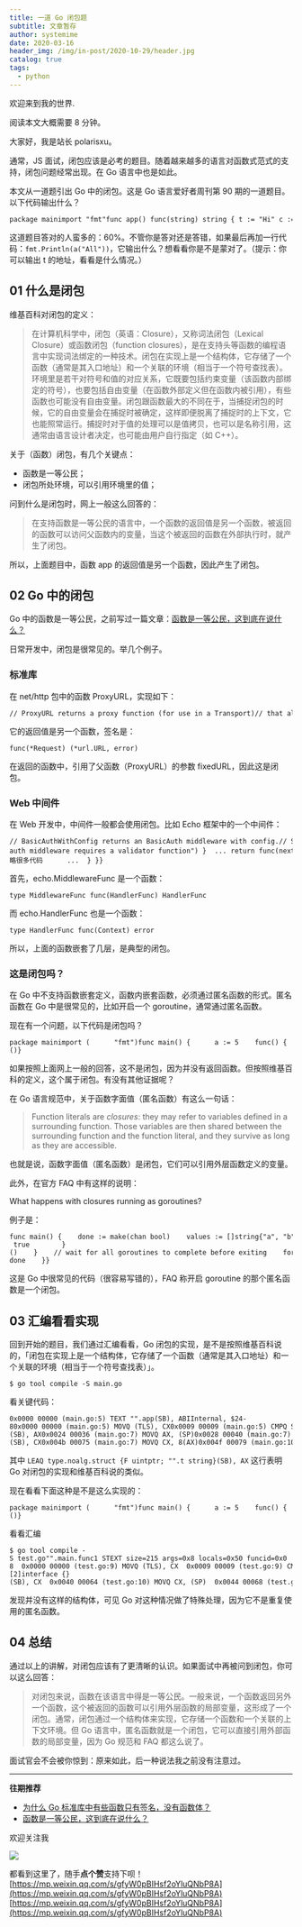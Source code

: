 ```yaml
---
title: 一道 Go 闭包题
subtitle: 文章暂存
author: systemime
date: 2020-03-16
header_img: /img/in-post/2020-10-29/header.jpg
catalog: true
tags:
  - python
---
```


欢迎来到我的世界.

<!-- more -->

阅读本文大概需要 8 分钟。

大家好，我是站长 polarisxu。

通常，JS 面试，闭包应该是必考的题目。随着越来越多的语言对函数式范式的支持，闭包问题经常出现。在 Go 语言中也是如此。

本文从一道题引出 Go 中的闭包。这是 Go 语言爱好者周刊第 90 期的一道题目。以下代码输出什么？

    package mainimport "fmt"func app() func(string) string { t := "Hi" c := func(b string) string {  t = t + " " + b  return t } return c}func main() { a := app() b := app() a("go") fmt.Println(b("All"))}

这道题目答对的人蛮多的：60%。不管你是答对还是答错，如果最后再加一行代码：`fmt.Println(a("All"))`，它输出什么？想看看你是不是蒙对了。（提示：你可以输出 t 的地址，看看是什么情况。）

## 01 什么是闭包

维基百科对闭包的定义：

> 在计算机科学中，闭包（英语：Closure），又称词法闭包（Lexical Closure）或函数闭包（function closures），是在支持头等函数的编程语言中实现词法绑定的一种技术。闭包在实现上是一个结构体，它存储了一个函数（通常是其入口地址）和一个关联的环境（相当于一个符号查找表）。环境里是若干对符号和值的对应关系，它既要包括约束变量（该函数内部绑定的符号），也要包括自由变量（在函数外部定义但在函数内被引用），有些函数也可能没有自由变量。闭包跟函数最大的不同在于，当捕捉闭包的时候，它的自由变量会在捕捉时被确定，这样即便脱离了捕捉时的上下文，它也能照常运行。捕捉时对于值的处理可以是值拷贝，也可以是名称引用，这通常由语言设计者决定，也可能由用户自行指定（如 C++）。

关于（函数）闭包，有几个关键点：

-   函数是一等公民；
-   闭包所处环境，可以引用环境里的值；

问到什么是闭包时，网上一般这么回答的：

> 在支持函数是一等公民的语言中，一个函数的返回值是另一个函数，被返回的函数可以访问父函数内的变量，当这个被返回的函数在外部执行时，就产生了闭包。

所以，上面题目中，函数 app 的返回值是另一个函数，因此产生了闭包。

## 02 Go 中的闭包

Go 中的函数是一等公民，之前写过一篇文章：[函数是一等公民，这到底在说什么？](https://mp.weixin.qq.com/s?__biz=MzAxNzY0NDE3NA==&mid=2247485997&idx=1&sn=e8e966ea60fe337fb9caec61532da332&scene=21#wechat_redirect)

日常开发中，闭包是很常见的。举几个例子。

### 标准库

在 net/http 包中的函数 ProxyURL，实现如下：

    // ProxyURL returns a proxy function (for use in a Transport)// that always returns the same URL.func ProxyURL(fixedURL *url.URL) func(*Request) (*url.URL, error) { return func(*Request) (*url.URL, error) {  return fixedURL, nil }}

它的返回值是另一个函数，签名是：

    func(*Request) (*url.URL, error)

在返回的函数中，引用了父函数（ProxyURL）的参数 fixedURL，因此这是闭包。

### Web 中间件

在 Web 开发中，中间件一般都会使用闭包。比如 Echo 框架中的一个中间件：

    // BasicAuthWithConfig returns an BasicAuth middleware with config.// See `BasicAuth()`.func BasicAuthWithConfig(config BasicAuthConfig) echo.MiddlewareFunc { // Defaults if config.Validator == nil {  panic("echo: basic-auth middleware requires a validator function") }  ... return func(next echo.HandlerFunc) echo.HandlerFunc {  return func(c echo.Context) error {   /// 省略很多代码      ...  } }}

首先，echo.MiddlewareFunc 是一个函数：

    type MiddlewareFunc func(HandlerFunc) HandlerFunc

而 echo.HandlerFunc 也是一个函数：

    type HandlerFunc func(Context) error

所以，上面的函数嵌套了几层，是典型的闭包。

### 这是闭包吗？

在 Go 中不支持函数嵌套定义，函数内嵌套函数，必须通过匿名函数的形式。匿名函数在 Go 中是很常见的，比如开启一个 goroutine，通常通过匿名函数。

现在有一个问题，以下代码是闭包吗？

    package mainimport (      "fmt")func main() {      a := 5    func() {        fmt.Println("a =", a)    }()}

如果按照上面网上一般的回答，这不是闭包，因为并没有返回函数。但按照维基百科的定义，这个属于闭包。有没有其他证据呢？

在 Go 语言规范中，关于函数字面值（匿名函数）有这么一句话：

> Function literals are _closures_: they may refer to variables defined in a surrounding function. Those variables are then shared between the surrounding function and the function literal, and they survive as long as they are accessible.

也就是说，函数字面值（匿名函数）是闭包，它们可以引用外层函数定义的变量。

此外，在官方 FAQ 中有这样的说明：

What happens with closures running as goroutines?

例子是：

    func main() {    done := make(chan bool)    values := []string{"a", "b", "c"}    for _, v := range values {        go func() {            fmt.Println(v)            done <- true        }()    }    // wait for all goroutines to complete before exiting    for _ = range values {        <-done    }}

这是 Go 中很常见的代码（很容易写错的），FAQ 称开启 goroutine 的那个匿名函数是一个闭包。

## 03 汇编看看实现

回到开始的题目，我们通过汇编看看，Go 闭包的实现，是不是按照维基百科说的，「闭包在实现上是一个结构体，它存储了一个函数（通常是其入口地址）和一个关联的环境（相当于一个符号查找表）」。

    $ go tool compile -S main.go

看关键代码：

    0x0000 00000 (main.go:5) TEXT "".app(SB), ABIInternal, $24-80x0000 00000 (main.go:5) MOVQ (TLS), CX0x0009 00009 (main.go:5) CMPQ SP, 16(CX)0x000d 00013 (main.go:5) PCDATA $0, $-20x000d 00013 (main.go:5) JLS 960x000f 00015 (main.go:5) PCDATA $0, $-10x000f 00015 (main.go:5) SUBQ $24, SP0x0013 00019 (main.go:5) MOVQ BP, 16(SP)0x0018 00024 (main.go:5) LEAQ 16(SP), BP0x001d 00029 (main.go:5) FUNCDATA $0, gclocals·2a5305abe05176240e61b8620e19a815(SB)0x001d 00029 (main.go:5) FUNCDATA $1, gclocals·33cdeccccebe80329f1fdbee7f5874cb(SB)0x001d 00029 (main.go:7) LEAQ type.noalg.struct { F uintptr; "".t string }(SB), AX0x0024 00036 (main.go:7) MOVQ AX, (SP)0x0028 00040 (main.go:7) PCDATA $1, $00x0028 00040 (main.go:7) CALL runtime.newobject(SB)0x002d 00045 (main.go:7) MOVQ 8(SP), AX0x0032 00050 (main.go:7) LEAQ "".app.func1(SB), CX0x0039 00057 (main.go:7) MOVQ CX, (AX)0x003c 00060 (main.go:7) MOVQ $2, 16(AX)0x0044 00068 (main.go:7) LEAQ go.string."Hi"(SB), CX0x004b 00075 (main.go:7) MOVQ CX, 8(AX)0x004f 00079 (main.go:10) MOVQ AX, "".~r0+32(SP)0x0054 00084 (main.go:10) MOVQ 16(SP), BP0x0059 00089 (main.go:10) ADDQ $24, SP0x005d 00093 (main.go:10) RET0x005e 00094 (main.go:10) NOP

其中 `LEAQ type.noalg.struct {F uintptr; "".t string}(SB), AX` 这行表明 Go 对闭包的实现和维基百科说的类似。

现在看看下面这种是不是这么实现的：

    package mainimport (      "fmt")func main() {      a := 5    func() {        fmt.Println("a =", a)    }()}

看看汇编

    $ go tool compile -S test.go"".main.func1 STEXT size=215 args=0x8 locals=0x50 funcid=0x0  0x0000 00000 (test.go:9) TEXT "".main.func1(SB), ABIInternal, $80-8  0x0000 00000 (test.go:9) MOVQ (TLS), CX  0x0009 00009 (test.go:9) CMPQ SP, 16(CX)  0x000d 00013 (test.go:9) PCDATA $0, $-2  0x000d 00013 (test.go:9) JLS 205  0x0013 00019 (test.go:9) PCDATA $0, $-1  0x0013 00019 (test.go:9) SUBQ $80, SP  0x0017 00023 (test.go:9) MOVQ BP, 72(SP)  0x001c 00028 (test.go:9) LEAQ 72(SP), BP  0x0021 00033 (test.go:9) FUNCDATA $0, gclocals·69c1753bd5f81501d95132d08af04464(SB)  0x0021 00033 (test.go:9) FUNCDATA $1, gclocals·9fb7f0986f647f17cb53dda1484e0f7a(SB)  0x0021 00033 (test.go:10) MOVQ "".a+88(SP), AX  0x0026 00038 (test.go:10) MOVQ AX, (SP)  0x002a 00042 (test.go:10) PCDATA $1, $0  0x002a 00042 (test.go:10) CALL runtime.convT64(SB)  0x002f 00047 (test.go:10) MOVQ 8(SP), AX  0x0034 00052 (test.go:10) MOVQ AX, ""..autotmp_21+64(SP)  0x0039 00057 (test.go:10) LEAQ type.[2]interface {}(SB), CX  0x0040 00064 (test.go:10) MOVQ CX, (SP)  0x0044 00068 (test.go:10) PCDATA $1, $1  0x0044 00068 (test.go:10) CALL runtime.newobject(SB)  0x0049 00073 (test.go:10) MOVQ 8(SP), AX  0x004e 00078 (test.go:10) LEAQ type.string(SB), CX  0x0055 00085 (test.go:10) MOVQ CX, (AX)  0x0058 00088 (test.go:10) LEAQ ""..stmp_1(SB), CX  0x005f 00095 (test.go:10) MOVQ CX, 8(AX)  0x0063 00099 (test.go:10) LEAQ type.int(SB), CX  0x006a 00106 (test.go:10) MOVQ CX, 16(AX)  0x006e 00110 (test.go:10) PCDATA $0, $-2  0x006e 00110 (test.go:10) CMPL runtime.writeBarrier(SB), $0  0x0075 00117 (test.go:10) JNE 189  0x0077 00119 (test.go:10) MOVQ ""..autotmp_21+64(SP), CX  0x007c 00124 (test.go:10) MOVQ CX, 24(AX)  0x0080 00128 (test.go:10) PCDATA $0, $-1  0x0080 00128 (test.go:10) PCDATA $1, $-1

发现并没有这样的结构体，可见 Go 对这种情况做了特殊处理，因为它不是重复使用的匿名函数。

## 04 总结

通过以上的讲解，对闭包应该有了更清晰的认识。如果面试中再被问到闭包，你可以这么回答：

> 对闭包来说，函数在该语言中得是一等公民。一般来说，一个函数返回另外一个函数，这个被返回的函数可以引用外层函数的局部变量，这形成了一个闭包。通常，闭包通过一个结构体来实现，它存储一个函数和一个关联的上下文环境。但 Go 语言中，匿名函数就是一个闭包，它可以直接引用外部函数的局部变量，因为 Go 规范和 FAQ 都这么说了。

面试官会不会被你惊到：原来如此，后一种说法我之前没有注意过。

* * *

**往期推荐**

-   [为什么 Go 标准库中有些函数只有签名，没有函数体？](http://mp.weixin.qq.com/s?__biz=MzAxNzY0NDE3NA==&mid=2247484180&idx=1&sn=92577f1c8744b74dc78d003d94c3a673&chksm=9be32cf5ac94a5e359a569557fb8b0b79bfc4c2d71132228a610eb14728bbef64476e183f695&scene=21#wechat_redirect)
-   [函数是一等公民，这到底在说什么？](http://mp.weixin.qq.com/s?__biz=MzAxNzY0NDE3NA==&mid=2247485997&idx=1&sn=e8e966ea60fe337fb9caec61532da332&chksm=9be325ccac94acda83838576013cfd480d11a366d8a09c7475f12bc662f734fc31e546e08b62&scene=21#wechat_redirect)  

欢迎关注我

![](https://mmbiz.qpic.cn/mmbiz_jpg/UzjmETLXwBYuP3ncUTaemHXQYjOZDS40VoicqII73Hu9RncJv06g0kJhnrVicSmUfJRg5Wf9qcDHj7zf5vTjns5A/640?wx_fmt=jpeg)

都看到这里了，随手**点个赞**支持下呗！ 
 [https://mp.weixin.qq.com/s/gfyW0pBIHsf2oYluQNbP8A](https://mp.weixin.qq.com/s/gfyW0pBIHsf2oYluQNbP8A) 
 [https://mp.weixin.qq.com/s/gfyW0pBIHsf2oYluQNbP8A](https://mp.weixin.qq.com/s/gfyW0pBIHsf2oYluQNbP8A)
